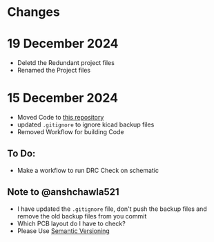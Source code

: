 # Changes

# 19 December 2024
- Deletd the Redundant project files 
- Renamed the Project files


# 15 December 2024
- Moved Code to [this repository](https://github.com/CosmopilotHQ/ESC-Firmware)
- updated `.gitignore` to ignore kicad backup files
- Removed Workflow for building Code

## To Do:
- Make a workflow to run DRC Check on schematic

## Note to @anshchawla521
- I have updated the `.gitignore` file, don't push the backup files and remove the old backup files from you commit
- Which PCB layout do I have to check?
- Please Use [Semantic Versioning](https://semver.org/)